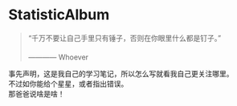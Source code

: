 # StatisticAlbum
> “千万不要让自己手里只有锤子，否则在你眼里什么都是钉子。” <br>
> 　　　　　　　　　　　　　　　　　　　　　　　　　　　　　　———— Whoever

事先声明，这是我自己的学习笔记，所以怎么写就看我自己更关注哪里。<br>
不过如你能给个星星，或者指出错误。<br>
那爸爸说啥是啥！
